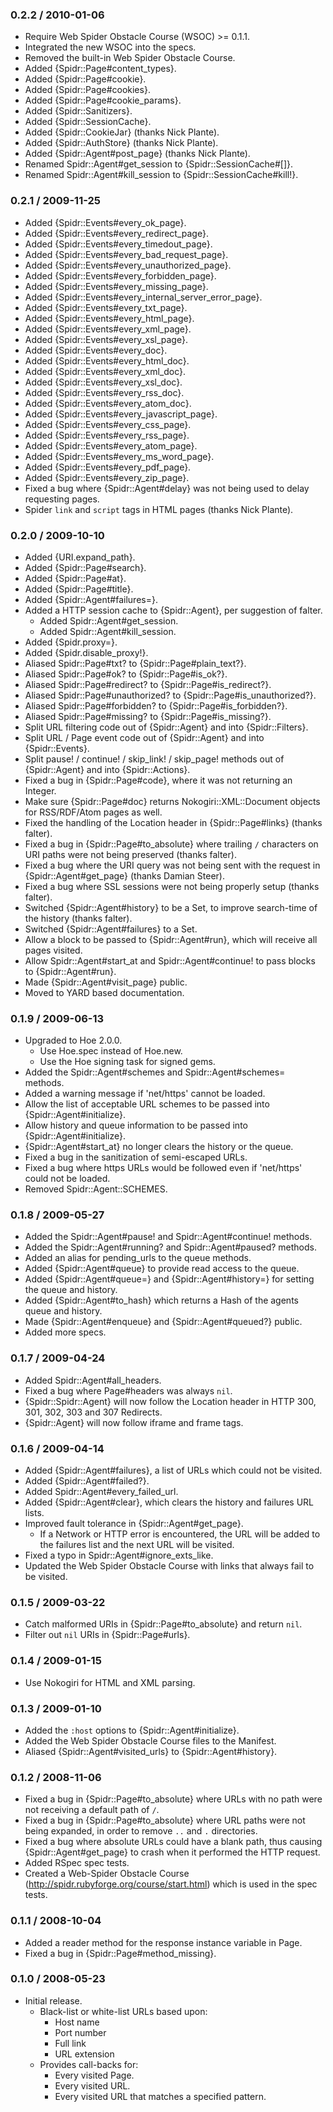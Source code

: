 ### 0.2.2 / 2010-01-06

* Require Web Spider Obstacle Course (WSOC) >= 0.1.1.
* Integrated the new WSOC into the specs.
* Removed the built-in Web Spider Obstacle Course.
* Added {Spidr::Page#content_types}.
* Added {Spidr::Page#cookie}.
* Added {Spidr::Page#cookies}.
* Added {Spidr::Page#cookie_params}.
* Added {Spidr::Sanitizers}.
* Added {Spidr::SessionCache}.
* Added {Spidr::CookieJar} (thanks Nick Plante).
* Added {Spidr::AuthStore} (thanks Nick Plante).
* Added {Spidr::Agent#post_page} (thanks Nick Plante).
* Renamed Spidr::Agent#get_session to {Spidr::SessionCache#[]}.
* Renamed Spidr::Agent#kill_session to {Spidr::SessionCache#kill!}.

### 0.2.1 / 2009-11-25

* Added {Spidr::Events#every_ok_page}.
* Added {Spidr::Events#every_redirect_page}.
* Added {Spidr::Events#every_timedout_page}.
* Added {Spidr::Events#every_bad_request_page}.
* Added {Spidr::Events#every_unauthorized_page}.
* Added {Spidr::Events#every_forbidden_page}.
* Added {Spidr::Events#every_missing_page}.
* Added {Spidr::Events#every_internal_server_error_page}.
* Added {Spidr::Events#every_txt_page}.
* Added {Spidr::Events#every_html_page}.
* Added {Spidr::Events#every_xml_page}.
* Added {Spidr::Events#every_xsl_page}.
* Added {Spidr::Events#every_doc}.
* Added {Spidr::Events#every_html_doc}.
* Added {Spidr::Events#every_xml_doc}.
* Added {Spidr::Events#every_xsl_doc}.
* Added {Spidr::Events#every_rss_doc}.
* Added {Spidr::Events#every_atom_doc}.
* Added {Spidr::Events#every_javascript_page}.
* Added {Spidr::Events#every_css_page}.
* Added {Spidr::Events#every_rss_page}.
* Added {Spidr::Events#every_atom_page}.
* Added {Spidr::Events#every_ms_word_page}.
* Added {Spidr::Events#every_pdf_page}.
* Added {Spidr::Events#every_zip_page}.
* Fixed a bug where {Spidr::Agent#delay} was not being used to delay
  requesting pages.
* Spider `link` and `script` tags in HTML pages (thanks Nick Plante).

### 0.2.0 / 2009-10-10

* Added {URI.expand_path}.
* Added {Spidr::Page#search}.
* Added {Spidr::Page#at}.
* Added {Spidr::Page#title}.
* Added {Spidr::Agent#failures=}.
* Added a HTTP session cache to {Spidr::Agent}, per suggestion of falter.
  * Added Spidr::Agent#get_session.
  * Added Spidr::Agent#kill_session.
* Added {Spidr.proxy=}.
* Added {Spidr.disable_proxy!}.
* Aliased Spidr::Page#txt? to {Spidr::Page#plain_text?}.
* Aliased Spidr::Page#ok? to {Spidr::Page#is_ok?}.
* Aliased Spidr::Page#redirect? to {Spidr::Page#is_redirect?}.
* Aliased Spidr::Page#unauthorized? to {Spidr::Page#is_unauthorized?}.
* Aliased Spidr::Page#forbidden? to {Spidr::Page#is_forbidden?}.
* Aliased Spidr::Page#missing? to {Spidr::Page#is_missing?}.
* Split URL filtering code out of {Spidr::Agent} and into
  {Spidr::Filters}.
* Split URL / Page event code out of {Spidr::Agent} and into
  {Spidr::Events}.
* Split pause! / continue! / skip_link! / skip_page! methods out of
  {Spidr::Agent} and into {Spidr::Actions}.
* Fixed a bug in {Spidr::Page#code}, where it was not returning an Integer.
* Make sure {Spidr::Page#doc} returns Nokogiri::XML::Document objects for
  RSS/RDF/Atom pages as well.
* Fixed the handling of the Location header in {Spidr::Page#links}
  (thanks falter).
* Fixed a bug in {Spidr::Page#to_absolute} where trailing `/` characters on
  URI paths were not being preserved (thanks falter).
* Fixed a bug where the URI query was not being sent with the request
  in {Spidr::Agent#get_page} (thanks Damian Steer).
* Fixed a bug where SSL sessions were not being properly setup
  (thanks falter).
* Switched {Spidr::Agent#history} to be a Set, to improve search-time
  of the history (thanks falter).
* Switched {Spidr::Agent#failures} to a Set.
* Allow a block to be passed to {Spidr::Agent#run}, which will receive all
  pages visited.
* Allow Spidr::Agent#start_at and Spidr::Agent#continue! to pass blocks
  to {Spidr::Agent#run}.
* Made {Spidr::Agent#visit_page} public.
* Moved to YARD based documentation.

### 0.1.9 / 2009-06-13

* Upgraded to Hoe 2.0.0.
  * Use Hoe.spec instead of Hoe.new.
  * Use the Hoe signing task for signed gems.
* Added the Spidr::Agent#schemes and Spidr::Agent#schemes= methods.
* Added a warning message if 'net/https' cannot be loaded.
* Allow the list of acceptable URL schemes to be passed into
  {Spidr::Agent#initialize}.
* Allow history and queue information to be passed into
  {Spidr::Agent#initialize}.
* {Spidr::Agent#start_at} no longer clears the history or the queue.
* Fixed a bug in the sanitization of semi-escaped URLs.
* Fixed a bug where https URLs would be followed even if 'net/https'
  could not be loaded.
* Removed Spidr::Agent::SCHEMES.

### 0.1.8 / 2009-05-27

* Added the Spidr::Agent#pause! and Spidr::Agent#continue! methods.
* Added the Spidr::Agent#running? and Spidr::Agent#paused? methods.
* Added an alias for pending_urls to the queue methods.
* Added {Spidr::Agent#queue} to provide read access to the queue.
* Added {Spidr::Agent#queue=} and {Spidr::Agent#history=} for setting the
  queue and history.
* Added {Spidr::Agent#to_hash} which returns a Hash of the agents queue and
  history.
* Made {Spidr::Agent#enqueue} and {Spidr::Agent#queued?} public.
* Added more specs.

### 0.1.7 / 2009-04-24

* Added Spidr::Agent#all_headers.
* Fixed a bug where Page#headers was always `nil`.
* {Spidr::Spidr::Agent} will now follow the Location header in HTTP 300,
  301, 302, 303 and 307 Redirects.
* {Spidr::Agent} will now follow iframe and frame tags.

### 0.1.6 / 2009-04-14

* Added {Spidr::Agent#failures}, a list of URLs which could not be visited.
* Added {Spidr::Agent#failed?}.
* Added Spidr::Agent#every_failed_url.
* Added {Spidr::Agent#clear}, which clears the history and failures URL
  lists.
* Improved fault tolerance in {Spidr::Agent#get_page}.
  * If a Network or HTTP error is encountered, the URL will be added to
    the failures list and the next URL will be visited.
* Fixed a typo in Spidr::Agent#ignore_exts_like.
* Updated the Web Spider Obstacle Course with links that always fail to be
  visited.

### 0.1.5 / 2009-03-22

* Catch malformed URIs in {Spidr::Page#to_absolute} and return `nil`.
* Filter out `nil` URIs in {Spidr::Page#urls}.

### 0.1.4 / 2009-01-15

* Use Nokogiri for HTML and XML parsing.

### 0.1.3 / 2009-01-10

* Added the `:host` options to {Spidr::Agent#initialize}.
* Added the Web Spider Obstacle Course files to the Manifest.
* Aliased {Spidr::Agent#visited_urls} to {Spidr::Agent#history}.

### 0.1.2 / 2008-11-06

* Fixed a bug in {Spidr::Page#to_absolute} where URLs with no path were not
  receiving a default path of `/`.
* Fixed a bug in {Spidr::Page#to_absolute} where URL paths were not being
  expanded, in order to remove `..` and `.` directories.
* Fixed a bug where absolute URLs could have a blank path, thus causing
  {Spidr::Agent#get_page} to crash when it performed the HTTP request.
* Added RSpec spec tests.
* Created a Web-Spider Obstacle Course
  (http://spidr.rubyforge.org/course/start.html) which is used in the spec
  tests.

### 0.1.1 / 2008-10-04

* Added a reader method for the response instance variable in Page.
* Fixed a bug in {Spidr::Page#method_missing}.

### 0.1.0 / 2008-05-23

* Initial release.
  * Black-list or white-list URLs based upon:
    * Host name
    * Port number
    * Full link
    * URL extension
  * Provides call-backs for:
    * Every visited Page.
    * Every visited URL.
    * Every visited URL that matches a specified pattern.

